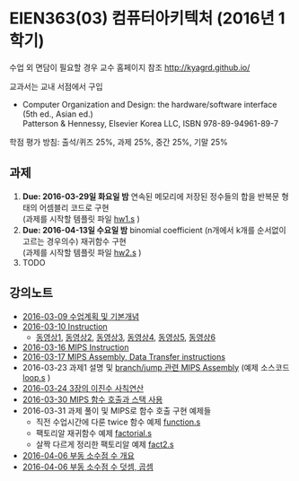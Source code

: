 # EIEN363(03) 컴퓨터아키텍처 (2016년 1학기)

수업 외 면담이 필요할 경우 교수 홈페이지 참조
http://kyagrd.github.io/

교과서는 교내 서점에서 구입 
* Computer Organization and Design: the hardware/software interface (5th ed., Asian ed.)<br/>
  Patterson & Hennessy, Elsevier Korea LLC, ISBN 978-89-94961-89-7

학점 평가 방침: 출석/퀴즈 25%, 과제 25%, 중간 25%, 기말 25%

## 과제
1. **Due: 2016-03-29일 화요일 밤** 연속된 메모리에 저장된 정수들의 합을 반복문 형태의 어셈블리 코드로 구현 <br/> (과제를 시작할 템플릿 파일 [hw1.s](https://github.com/kyagrd/eien363ca/blob/master/dirs/mips/hw1.s) )
1. **Due: 2016-04-13일 수요일 밤** binomial coefficient (n개에서 k개를 순서없이 고르는 경우의수) 재귀함수 구현 <br/> (과제를 시작할 템플릿 파일 [hw2.s](https://github.com/kyagrd/eien363ca/blob/master/dirs/mips/hw2.s) )
2. TODO

## 강의노트
* [2016-03-09 수업계획 및 기본개념](https://slides.com/kyagrd/ca2016spring0309)
* [2016-03-10 Instruction](http://slides.com/kyagrd/ca2016spring0310)
  * [동영상1](https://youtu.be/F5rvsziqRfI),
    [동영상2](https://youtu.be/0lOVPQhpIMM),
    [동영상3](https://youtu.be/m0xsLWYs17Q),
    [동영상4](https://youtu.be/99iXM4wPkJk),
    [동영상5](https://youtu.be/eD22zdX1m-E),
    [동영상6](https://youtu.be/g_xf1Y9ZvOI)
* [2016-03-16 MIPS Instruction](http://slides.com/kyagrd/ca2016spring0316)
* [2016-03-17 MIPS Assembly, Data Transfer instructions](http://slides.com/kyagrd/ca2016spring0317)
* 2016-03-23 과제1 설명 및 [branch/jump 관련 MIPS Assembly](https://slides.com/kyagrd/ca2016spring0323/) (예제 소스코드 [loop.s](https://github.com/kyagrd/eien363ca/blob/master/dirs/mips/loop.s) )
* [2016-03-24 3장의 이진수 사칙연산](https://slides.com/kyagrd/ca2016spring0324)
* [2016-03-30 MIPS 함수 호출과 스택 사용](https://slides.com/kyagrd/ca2016spring0330)
* 2016-03-31 과제 풀이 및 MIPS로 함수 호출 구현 예제들 
  * 직전 수업시간에 다룬 twice 함수 예제 [function.s](https://github.com/kyagrd/eien363ca/blob/master/dirs/mips/function.s)
  * 팩토리알 재귀함수 예제 [factorial.s](https://github.com/kyagrd/eien363ca/blob/master/dirs/mips/factorial.s)
  * 살짝 다르게 정리한 팩토리알 예제 [fact2.s](https://github.com/kyagrd/eien363ca/blob/master/dirs/mips/fact2.s)
* [2016-04-06 부동 소수점 수 개요](http://slides.com/kyagrd/ca2016spring0406)
* [2016-04-06 부동 소수점 수 덧셈, 곱셈](https://slides.com/kyagrd/ca2016spring0407)
